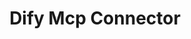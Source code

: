 ---
created: '2025-09-16T15:05:15.652771'
modified: '2025-09-16T15:05:15.652773'
ship_factor: 5
subtype: mcp-servers
tags: []
title: Dify Mcp Connector
type: tool
version: 1
---